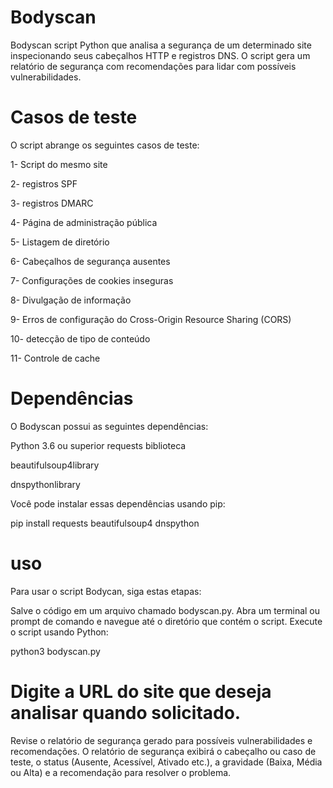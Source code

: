 # Bodyscan
Bodyscan script Python que analisa a segurança de um determinado site inspecionando seus cabeçalhos HTTP e registros DNS.  O script gera um relatório de segurança com recomendações para lidar com possíveis vulnerabilidades.

# Casos de teste
O script abrange os seguintes casos de teste:

1- Script do mesmo site

2- registros SPF

3- registros DMARC

4- Página de administração pública

5- Listagem de diretório

6- Cabeçalhos de segurança ausentes

7- Configurações de cookies inseguras

8- Divulgação de informação

9- Erros de configuração do Cross-Origin Resource Sharing (CORS)

10- detecção de tipo de conteúdo

11- Controle de cache

# Dependências
O Bodyscan possui as seguintes dependências:

Python 3.6 ou superior
requests biblioteca

beautifulsoup4library

dnspythonlibrary

Você pode instalar essas dependências usando pip:

pip install requests beautifulsoup4 dnspython

# uso
Para usar o script Bodycan, siga estas etapas:

Salve o código em um arquivo chamado bodyscan.py.
Abra um terminal ou prompt de comando e navegue até o diretório que contém o script.
Execute o script usando Python:

python3 bodyscan.py

# Digite a URL do site que deseja analisar quando solicitado.
Revise o relatório de segurança gerado para possíveis vulnerabilidades e recomendações.
O relatório de segurança exibirá o cabeçalho ou caso de teste, o status (Ausente, Acessível, Ativado etc.), a gravidade (Baixa, Média ou Alta) e a recomendação para resolver o problema.


